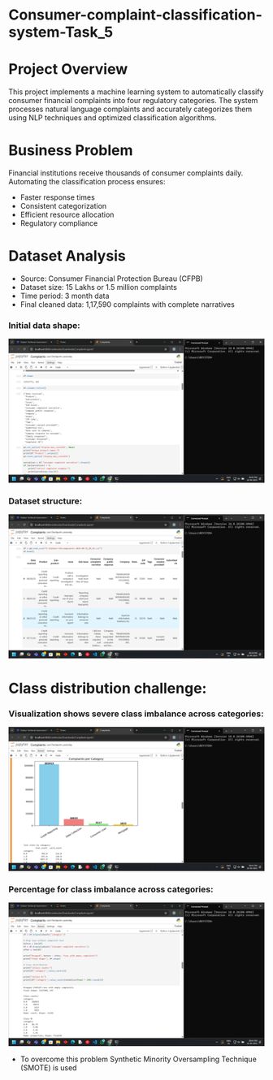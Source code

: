 # Consumer-complaint-classification-system-Task_5
# Project Overview
This project implements a machine learning system to automatically classify consumer financial complaints into four regulatory categories. The system processes natural language complaints and accurately categorizes them using NLP techniques and optimized classification algorithms.
# Business Problem
Financial institutions receive thousands of consumer complaints daily. Automating the classification process ensures:
- Faster response times
- Consistent categorization
- Efficient resource allocation
- Regulatory compliance
# Dataset Analysis
- Source: Consumer Financial Protection Bureau (CFPB)
- Dataset size: 15 Lakhs or 1.5 million complaints
- Time period: 3 month data
- Final cleaned data: 1,17,590 complaints with complete narratives
### Initial data shape:
![Data Overview](screenshots/data_shape.png)
### Dataset structure:
![Data Overview](screenshots/data_head.png)
# Class distribution challenge:
### Visualization shows severe class imbalance across categories:
![Class imbalance](screenshots/data_distriu_graph.png)
### Percentage for class imbalance across categories:
![Class imbalance](screenshots/data_cat.png)
- To overcome this problem Synthetic Minority Oversampling Technique (SMOTE) is used 
